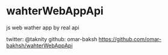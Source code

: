 # wahterWebAppApi

js web wather app by real api 

twitter: @taknity
github: omar-baksh
https://github.com/omar-bakhsh/wahterWebAppApi
